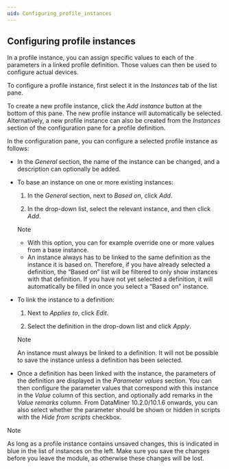 ```yaml
---
uid: Configuring_profile_instances
---
```


## Configuring profile instances

In a profile instance, you can assign specific values to each of the parameters in a linked profile definition. Those values can then be used to configure actual devices.

To configure a profile instance, first select it in the *Instances* tab of the list pane.

To create a new profile instance, click the *Add instance* button at the bottom of this pane. The new profile instance will automatically be selected. Alternatively, a new profile instance can also be created from the *Instances* section of the configuration pane for a profile definition.

In the configuration pane, you can configure a selected profile instance as follows:

- In the *General* section, the name of the instance can be changed, and a description can optionally be added.

- To base an instance on one or more existing instances:

    1. In the *General* section, next to *Based on*, click *Add*.

    2. In the drop-down list, select the relevant instance, and then click *Add*.

    > [!NOTE]
    > - With this option, you can for example override one or more values from a base instance.
    > - An instance always has to be linked to the same definition as the instance it is based on. Therefore, if you have already selected a definition, the “Based on” list will be filtered to only show instances with that definition. If you have not yet selected a definition, it will automatically be filled in once you select a “Based on” instance.

- To link the instance to a definition:

    1. Next to *Applies to*, click *Edit*.

    2. Select the definition in the drop-down list and click *Apply*.

    > [!NOTE]
    > An instance must always be linked to a definition. It will not be possible to save the instance unless a definition has been selected.

- Once a definition has been linked with the instance, the parameters of the definition are displayed in the *Parameter values* section. You can then configure the parameter values that correspond with this instance in the *Value* column of this section, and optionally add remarks in the *Value remarks* column. From DataMiner 10.2.0/10.1.6 onwards, you can also select whether the parameter should be shown or hidden in scripts with the *Hide from scripts* checkbox.

> [!NOTE]
> As long as a profile instance contains unsaved changes, this is indicated in blue in the list of instances on the left. Make sure you save the changes before you leave the module, as otherwise these changes will be lost.
>

